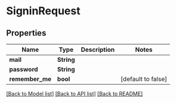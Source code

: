 # SigninRequest

## Properties

| Name            | Type       | Description | Notes              |
| --------------- | ---------- | ----------- | ------------------ |
| **mail**        | **String** |             |
| **password**    | **String** |             |
| **remember_me** | **bool**   |             | [default to false] |

[[Back to Model list]](../README.md#documentation-for-models) [[Back to API list]](../README.md#documentation-for-api-endpoints) [[Back to README]](../README.md)
